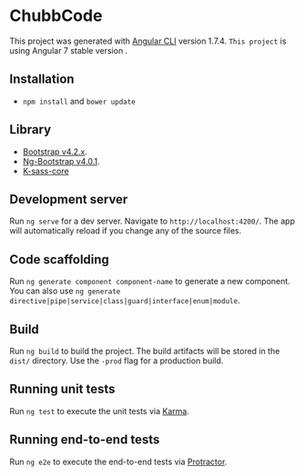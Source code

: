 # ChubbCode

This project was generated with [Angular CLI](https://github.com/angular/angular-cli) version 1.7.4.
`This project` is using Angular 7 stable version .

## Installation

- `npm install` and `bower update`

## Library
- [Bootstrap v4.2.x](https://getbootstrap.com/).
- [Ng-Bootstrap v4.0.1](https://ng-bootstrap.github.io/#/home).
- [K-sass-core](https://github.com/baonguyenyam/k-sass-core)

## Development server

Run `ng serve` for a dev server. Navigate to `http://localhost:4200/`. The app will automatically reload if you change any of the source files.

## Code scaffolding

Run `ng generate component component-name` to generate a new component. You can also use `ng generate directive|pipe|service|class|guard|interface|enum|module`.

## Build

Run `ng build` to build the project. The build artifacts will be stored in the `dist/` directory. Use the `-prod` flag for a production build.

## Running unit tests

Run `ng test` to execute the unit tests via [Karma](https://karma-runner.github.io).

## Running end-to-end tests

Run `ng e2e` to execute the end-to-end tests via [Protractor](http://www.protractortest.org/).


